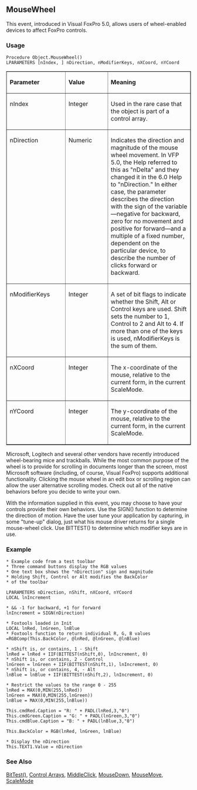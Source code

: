 ## MouseWheel

This event, introduced in Visual FoxPro 5.0, allows users of wheel-enabled devices to affect FoxPro controls.

### Usage

```foxpro
Procedure Object.MouseWheel()
LPARAMETERS [nIndex, ] nDirection, nModifierKeys, nXCoord, nYCoord
```
<table border cellspacing=0 cellpadding=0 width=100%>
<tr>
  <td width=32% valign=top>
  <p><b>Parameter</b></p>
  </td>
  <td width=23% valign=top>
  <p><b>Value</b></p>
  </td>
  <td width=45% valign=top>
  <p><b>Meaning</b></p>
  </td>
 </tr>
<tr>
  <td width=32% valign=top>
  <p>nIndex</p>
  </td>
  <td width=23% valign=top>
  <p>Integer</p>
  </td>
  <td width=45% valign=top>
  <p>Used in the rare case that the object is part of a control array.</p>
  </td>
 </tr>
<tr>
  <td width=32% valign=top>
  <p>nDirection</p>
  </td>
  <td width=23% valign=top>
  <p>Numeric</p>
  </td>
  <td width=45% valign=top>
  <p>Indicates the direction and magnitude of the mouse wheel movement. In VFP 5.0, the Help referred to this as &quot;nDelta&quot; and they changed it in the 6.0 Help to &quot;nDirection.&quot; In either case, the parameter describes the direction with the sign of the variable&mdash;negative for backward, zero for no movement and positive for forward&mdash;and a multiple of a fixed number, dependent on the particular device, to describe the number of clicks forward or backward.</p>
  </td>
 </tr>
<tr>
  <td width=32% valign=top>
  <p>nModifierKeys</p>
  </td>
  <td width=23% valign=top>
  <p>Integer</p>
  </td>
  <td width=45% valign=top>
  <p>A set of bit flags to indicate whether the Shift, Alt or Control keys are used. Shift sets the number to 1, Control to 2 and Alt to 4. If more than one of the keys is used, nModifierKeys is the sum of them.</p>
  </td>
 </tr>
<tr>
  <td width=32% valign=top>
  <p>nXCoord</p>
  </td>
  <td width=23% valign=top>
  <p>Integer</p>
  </td>
  <td width=45% valign=top>
  <p>The x-coordinate of the mouse, relative to the current form, in the current ScaleMode.</p>
  </td>
 </tr>
<tr>
  <td width=32% valign=top>
  <p>nYCoord</p>
  </td>
  <td width=23% valign=top>
  <p>Integer</p>
  </td>
  <td width=45% valign=top>
  <p>The y-coordinate of the mouse, relative to the current form, in the current ScaleMode.</p>
  </td>
 </tr>
</table>

Microsoft, Logitech and several other vendors have recently introduced wheel-bearing mice and trackballs. While the most common purpose of the wheel is to provide for scrolling in documents longer than the screen, most Microsoft software (including, of course, Visual FoxPro) supports additional functionality. Clicking the mouse wheel in an edit box or scrolling region can allow the user alternative scrolling modes. Check out all of the native behaviors before you decide to write your own.

With the information supplied in this event, you may choose to have your controls provide their own behaviors. Use the SIGN() function to determine the direction of motion. Have the user tune your application by capturing, in some "tune-up" dialog, just what his mouse driver returns for a single mouse-wheel click. Use BITTEST() to determine which modifier keys are in use. 

### Example

```foxpro
* Example code from a test toolbar
* Three command buttons display the RGB values
* One text box shows the "nDirection" sign and magnitude
* Holding Shift, Control or Alt modifies the BackColor
* of the toolbar

LPARAMETERS nDirection, nShift, nXCoord, nYCoord
LOCAL lnIncrement

* && -1 for backward, +1 for forward
lnIncrement = SIGN(nDirection)

* Foxtools loaded in Init
LOCAL lnRed, lnGreen, lnBlue
* Foxtools function to return individual R, G, B values
=RGBComp(This.BackColor, @lnRed, @lnGreen, @lnBlue)

* nShift is, or contains, 1 - Shift
lnRed = lnRed + IIF(BITTEST(nShift,0), lnIncrement, 0)
* nShift is, or contains, 2 - Control
lnGreen = lnGreen + IIF(BITTEST(nShift,1), lnIncrement, 0)
* nShift is, or contains, 4, - Alt
lnBlue = lnBlue + IIF(BITTEST(nShift,2), lnIncrement, 0)

* Restrict the values to the range 0 - 255
lnRed = MAX(0,MIN(255,lnRed))
lnGreen = MAX(0,MIN(255,lnGreen))
lnBlue = MAX(0,MIN(255,lnBlue))

This.cmdRed.Caption = "R: " + PADL(lnRed,3,"0")
This.cmdGreen.Caption = "G: " + PADL(lnGreen,3,"0")
This.cmdBlue.Caption = "B: " + PADL(lnBlue,3,"0")

This.BackColor = RGB(lnRed, lnGreen, lnBlue)

* Display the nDirection
This.TEXT1.Value = nDirection
```
### See Also

[BitTest()](s4g313.md), [Control Arrays](s4g640.md), [MiddleClick](s4g341.md), [MouseDown](s4g378.md), [MouseMove](s4g608.md), [ScaleMode](s4g621.md)